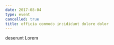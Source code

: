 ```yaml
---
date: 2017-08-04
type: event
cancelled: true
title: officia commodo incididunt dolore dolor
---
```

deserunt Lorem